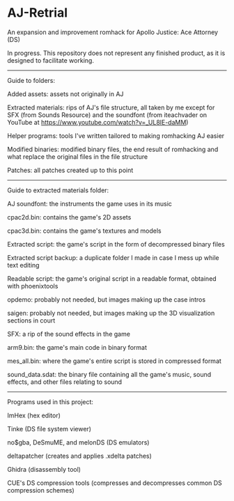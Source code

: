 # AJ-Retrial
An expansion and improvement romhack for Apollo Justice: Ace Attorney (DS)

In progress. This repository does not represent any finished product, as it is designed to facilitate working.

-------------------------------------------------------------------------------
Guide to folders:

Added assets: assets not originally in AJ

Extracted materials: rips of AJ's file structure, all taken by me except for SFX (from Sounds Resource) and the soundfont (from iteachvader on YouTube at https://www.youtube.com/watch?v=_UL8lE-daMM)

Helper programs: tools I've written tailored to making romhacking AJ easier

Modified binaries: modified binary files, the end result of romhacking and what replace the original files in the file structure

Patches: all patches created up to this point

-------------------------------------------------------------------------------
Guide to extracted materials folder:

AJ soundfont: the instruments the game uses in its music

cpac2d.bin: contains the game's 2D assets

cpac3d.bin: contains the game's textures and models

Extracted script: the game's script in the form of decompressed binary files

Extracted script backup: a duplicate folder I made in case I mess up while text editing

Readable script: the game's original script in a readable format, obtained with phoenixtools

opdemo: probably not needed, but images making up the case intros

saigen: probably not needed, but images making up the 3D visualization sections in court

SFX: a rip of the sound effects in the game

arm9.bin: the game's main code in binary format

mes_all.bin: where the game's entire script is stored in compressed format

sound_data.sdat: the binary file containing all the game's music, sound effects, and other files relating to sound

-------------------------------------------------------------------------------
Programs used in this project:

ImHex (hex editor)

Tinke (DS file system viewer)

no$gba, DeSmuME, and melonDS (DS emulators)

deltapatcher (creates and applies .xdelta patches)

Ghidra (disassembly tool)

CUE's DS compression tools (compresses and decompresses common DS compression schemes)
